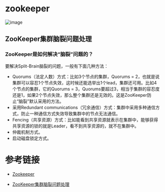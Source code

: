 # zookeeper

![image](https://github.com/user-attachments/assets/3190c15a-9918-46a0-8748-7fa265cfa8dc)


## ZooKeeper集群脑裂问题处理

### ZooKeeper是如何解决“脑裂”问题的？

要解决Split-Brain脑裂的问题，一般有下面几种方法：
* Quorums（法定人数）方式：比如3个节点的集群，Quorums = 2，也就是说集群可以容忍1个节点失效，这时候还能选举出1个lead，集群还可用。比如4个节点的集群，它的Quorums = 3，Quorums要超过3，相当于集群的容忍度还是1，如果2个节点失效，那么整个集群还是无效的。这是ZooKeeper防止“脑裂”默认采用的方法。
* 采用Redundant communications（冗余通信）方式：集群中采用多种通信方式，防止一种通信方式失效导致集群中的节点无法通信。
* Fencing（共享资源）方式：比如能看到共享资源就表示在集群中，能够获得共享资源的锁的就是Leader，看不到共享资源的，就不在集群中。
* 仲裁机制方式。
* 启动磁盘锁定方式。

# 参考链接

- [Zookeeper](https://www.runoob.com/w3cnote/zookeeper-tutorial.html)

- [ZooKeeper集群脑裂问题处理](https://cloud.tencent.com/developer/article/1758883)



